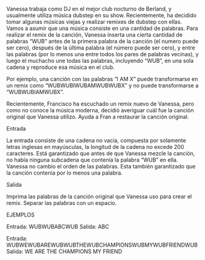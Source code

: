 Vanessa trabaja como DJ en el mejor club nocturno de Berland, y usualmente utiliza música dubstep en su show. Recientemente, ha decidido tomar algunas músicas viejas y realizar remixes de dubstep con ellas.
Vamos a asumir que una música consiste en una cantidad de palabras. Para realizar el remix de la canción, Vanessa  inserta una cierta cantidad de palabras “WUB” antes de la primera palabra de la canción (el numero puede ser cero), después de la última palabra (el número puede ser cero), y entre las palabras (por lo menos una entre todos los pares de palabras vecinas), y luego el muchacho une todas las palabras, incluyendo “WUB”, en una sola cadena y reproduce esa música en el club.

Por ejemplo, una canción con las palabras “I AM X” puede transformarse en un remix como “WUBWUBIWUBAMWUBWUBX” y no puede transformarse a “WUBWUBIAMWUBX”.

Recientemente, Francisco ha escuchado un remix nuevo de Vanessa, pero como no conoce la música moderna, decidió averiguar cuál fue la canción original que Vanessa utilizo. Ayuda a Fran a restaurar la canción original.

Entrada

La entrada consiste de una cadena no vacía, compuesta por solamente letras inglesas en mayúsculas, la longitud de la cadena no excede 200 caracteres. Está garantizado que antes de que Vanessa mezcle la canción, no había ninguna subcadena que contenía la palabra “WUB” en ella. Vanessa no cambio el orden de las palabras. Esta también garantizado que la canción contenía por lo menos una palabra.

Salida

Imprima las palabras de la canción original que Vanessa uso para crear el remix. Separar las palabras con un espacio.

EJEMPLOS

Entrada:
WUBWUBABCWUB
Salida:
ABC


Entrada:
WUBWEWUBAREWUBWUBTHEWUBCHAMPIONSWUBMYWUBFRIENDWUB
Salida:
WE ARE THE CHAMPIONS MY FRIEND